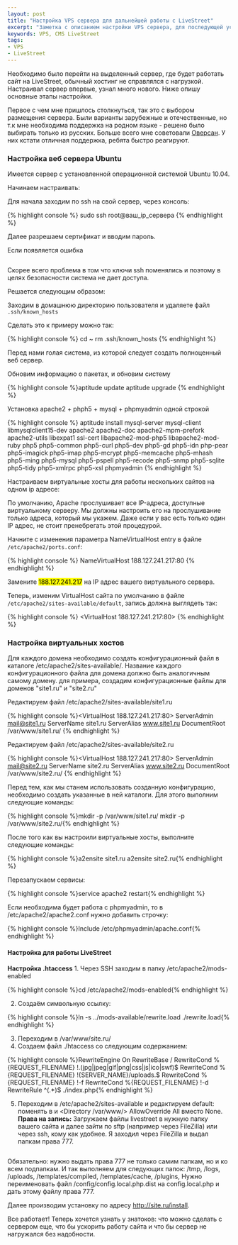 ```yaml
---
layout: post
title: "Настройка VPS сервера для дальнейшей работы с LiveStreet"
excerpt: "Заметка с описанием настройки VPS сервера, для последующей установки и разработки сайта на CMS LiveStreet"
keywords: VPS, CMS LiveStreet
tags:
- VPS
- LiveStreet
---
```


Необходимо было перейти на выделенный сервер, где будет работать сайт на LiveStreet, обычный хостинг не справлялся с нагрузкой. 
Настраивал сервер впервые, узнал много нового. Ниже опишу основные этапы настройки.

Первое с чем мне пришлось столкнуться, так это с выбором размещения сервера. Были варианты зарубежные и отечественные, 
но т.к мне необходима поддержка на родном языке - решено было выбирать только из русских. Больше всего мне советовали <a href="http://scalaxy.ru">Оверсан</a>. 
У них кстати отличная поддержка, ребята быстро реагируют.

### Настройка веб сервера Ubuntu

Имеется сервер с установленной операционной системой Ubuntu 10.04. 

Начинаем настраивать:

Для начала заходим по ssh на свой сервер, через консоль:

{% highlight console %}
sudo ssh root@ваш_ip_сервера
{% endhighlight %}

Далее разрешаем сертификат и вводим пароль.

Если появляется ошибка 

<img class="original" src="{{ site.url }}/upload/article/2012/01/05/8660ca.png"  alt="" />

Скорее всего проблема в том что ключи ssh поменялись и поэтому в целях безопасности система не дает доступа.

Решается следующим образом:

Заходим в домашнюю директорию пользователя и удаляете файл <code class="file">.ssh/known_hosts</code>

Сделать это к примеру можно так:

{% highlight console %}
cd ~
rm .ssh/known_hosts
{% endhighlight %}

Перед нами голая система, из которой следует создать полноценный веб сервер.

Обновим информацию о пакетах, и обновим систему

{% highlight console %}aptitude update
aptitude upgrade
{% endhighlight %}

Установка apache2 + phph5 + mysql + phpmyadmin одной строкой

{% highlight console %}
aptitude install mysql-server mysql-client libmysqlclient15-dev apache2 apache2-doc apache2-mpm-prefork apache2-utils libexpat1 ssl-cert libapache2-mod-php5 libapache2-mod-ruby php5 php5-common php5-curl php5-dev php5-gd php5-idn php-pear php5-imagick php5-imap php5-mcrypt php5-memcache php5-mhash php5-ming php5-mysql php5-pspell php5-recode php5-snmp php5-sqlite php5-tidy php5-xmlrpc php5-xsl phpmyadmin
{% endhighlight %}

Настраиваем виртуальные хосты для работы нескольких сайтов на одном ip адресе:

По умолчанию, Apache прослушивает все IP-адреса, доступные виртуальному серверу. 
Мы должны настроить его на прослушивание только адреса, который мы укажем. 
Даже если у вас есть только один IP адрес, не стоит пренебрегать этой процедурой.

Начните с изменения параметра NameVirtualHost entry в файле <code class="file">/etc/apache2/ports.conf</code>:

{% highlight console %}
NameVirtualHost	188.127.241.217:80
{% endhighlight %}

Замените <mark>188.127.241.217</mark> на IP адрес вашего виртуального сервера.

Теперь, изменим VirtualHost сайта по умолчанию в файле <code class="file">/etc/apache2/sites-available/default</code>, запись <VirtualHost> должна выглядеть так:

{% highlight console %}
<VirtualHost 188.127.241.217:80>
{% endhighlight %}

### Настройка виртуальных хостов

Для каждого домена необходимо создать конфигурационный файл в каталоге /etc/apache2/sites-available/. Название каждого конфигурационного файла для домена должно быть аналогичным самому домену. для примера, создадим конфигурационные файлы для доменов "site1.ru" и "site2.ru"

Редактируем файл /etc/apache2/sites-available/site1.ru

{% highlight console %}<VirtualHost 188.127.241.217:80> 
     ServerAdmin mail@site1.ru
     ServerName site1.ru
     ServerAlias www.site1.ru
     DocumentRoot /var/www/site1.ru/
</VirtualHost>{% endhighlight %}

Редактируем файл /etc/apache2/sites-available/site2.ru

{% highlight console %}<VirtualHost 188.127.241.217:80> 
     ServerAdmin mail@site2.ru
     ServerName site2.ru
     ServerAlias www.site2.ru
     DocumentRoot /var/www/site2.ru/
</VirtualHost>{% endhighlight %}

Перед тем, как мы станем использовать созданную конфигурацию, необходимо создать указанные в ней каталоги. Для этого выполним следующие команды:

{% highlight console %}mkdir -p /var/www/site1.ru/
mkdir -p /var/www/site2.ru/{% endhighlight %}

После того как вы настроили виртуальные хосты, выполните следующие команды:

{% highlight console %}a2ensite site1.ru
a2ensite site2.ru{% endhighlight %}

Перезапускаем сервисы:

{% highlight console %}service apache2 restart{% endhighlight %}

Если необходима будет работа с phpmyadmin, то в /etc/apache2/apache2.conf нужно добавить строчку:

{% highlight console %}Include /etc/phpmyadmin/apache.conf{% endhighlight %}

<h4>Настройка для работы LiveStreet</h4>
<strong>Настройка .htaccess</strong>
1. Через SSH заходим в папку /etc/apache2/mods-enabled

{% highlight console %}cd /etc/apache2/mods-enabled{% endhighlight %}

2. Cоздаём символьную ссылку: 

{% highlight console %}ln -s ../mods-available/rewrite.load ./rewrite.load{% endhighlight %}

3. Переходим в /var/www/site.ru/
4. Создаем файл ./htaccess со следующим содержанием:

{% highlight console %}RewriteEngine On
RewriteBase /
RewriteCond %{REQUEST_FILENAME} !\.(jpg|jpeg|gif|png|css|js|ico|swf)$
RewriteCond %{REQUEST_FILENAME} !{SERVER_NAME}\/uploads.$
RewriteCond %{REQUEST_FILENAME} !-f
RewriteCond %{REQUEST_FILENAME} !-d
RewriteRule ^(.*)$ ./index.php{% endhighlight %}

5. Переходим в /etc/apache2/sites-available и редактируем default:
поменять в <Directory /> и <Directory /var/www/> AllowOverride All вместо None.
<strong>Права на запись:</strong>
Загружаем файлы livestreet в нужную папку вашего сайта и далее зайти по sftp (например через FileZilla) или через ssh, кому как удобнее. Я заходил через FileZilla и выдал папкам права 777. 

<center><img src="http://livestreet.ru/uploads/images/01/29/12/2012/01/05/2ae069.jpg"  alt="" /></center>

Обязательно: нужно выдать права 777 не только самим папкам, но и ко всем подпапкам.
И так выполняем для следующих папок:
/tmp, 
/logs, 
/uploads, 
/templates/compiled, 
/templates/cache,
/plugins,
Нужно переименовать файл /config/config.local.php.dist на config.local.php и дать этому файлу права 777.

Далее производим установку по адресу http://site.ru/install. 

Все работает!
Теперь хочется узнать у знатоков: что можно сделать с сервером еще, что бы ускорить работу сайта и что бы сервер не нагружался без надобности.